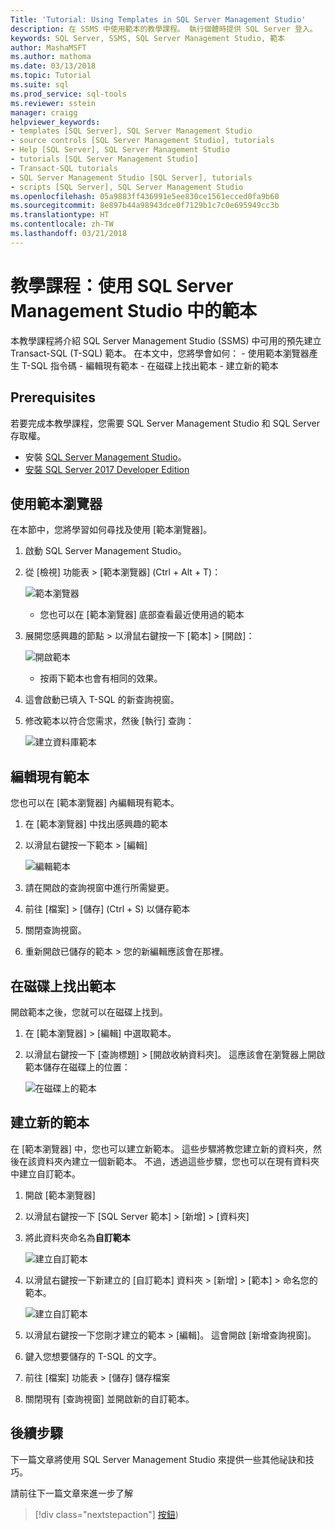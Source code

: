 ```yaml
---
Title: 'Tutorial: Using Templates in SQL Server Management Studio'
description: 在 SSMS 中使用範本的教學課程。 執行個體時提供 SQL Server 登入。
keywords: SQL Server, SSMS, SQL Server Management Studio, 範本
author: MashaMSFT
ms.author: mathoma
ms.date: 03/13/2018
ms.topic: Tutorial
ms.suite: sql
ms.prod_service: sql-tools
ms.reviewer: sstein
manager: craigg
helpviewer_keywords:
- templates [SQL Server], SQL Server Management Studio
- source controls [SQL Server Management Studio], tutorials
- Help [SQL Server], SQL Server Management Studio
- tutorials [SQL Server Management Studio]
- Transact-SQL tutorials
- SQL Server Management Studio [SQL Server], tutorials
- scripts [SQL Server], SQL Server Management Studio
ms.openlocfilehash: 05a9883ff436991e5ee830ce1561ecced0fa9b60
ms.sourcegitcommit: 8e897b44a98943dce0f7129b1c7c0e695949cc3b
ms.translationtype: HT
ms.contentlocale: zh-TW
ms.lasthandoff: 03/21/2018
---
```

# <a name="tutorial-using-templates-within-sql-server-management-studio"></a>教學課程：使用 SQL Server Management Studio 中的範本
本教學課程將介紹 SQL Server Management Studio (SSMS) 中可用的預先建立 Transact-SQL (T-SQL) 範本。 在本文中，您將學會如何：
    - 使用範本瀏覽器產生 T-SQL 指令碼
    - 編輯現有範本 
    - 在磁碟上找出範本
    - 建立新的範本
   

## <a name="prerequisites"></a>Prerequisites
若要完成本教學課程，您需要 SQL Server Management Studio 和 SQL Server 存取權。 

- 安裝 [SQL Server Management Studio](https://docs.microsoft.com/en-us/sql/ssms/download-sql-server-management-studio-ssms)。
- [安裝 SQL Server 2017 Developer Edition](https://www.microsoft.com/en-us/sql-server/sql-server-downloads)

 

## <a name="using-the-template-browser"></a>使用範本瀏覽器
在本節中，您將學習如何尋找及使用 [範本瀏覽器]。 

1. 啟動 SQL Server Management Studio。
2. 從 [檢視] 功能表 > [範本瀏覽器] (Ctrl + Alt + T)： 

    ![範本瀏覽器](media/templates-ssms/templatebrowser.png)
    - 您也可以在 [範本瀏覽器] 底部查看最近使用過的範本

3. 展開您感興趣的節點 > 以滑鼠右鍵按一下 [範本] > [開啟]：

    ![開啟範本](media/templates-ssms/opentemplate.png)
    - 按兩下範本也會有相同的效果。

4. 這會啟動已填入 T-SQL 的新查詢視窗。 
5. 修改範本以符合您需求，然後 [執行] 查詢：
    
    ![建立資料庫範本](media/templates-ssms/createdbtemplate.png)


## <a name="edit-an-existing-template"></a>編輯現有範本
您也可以在 [範本瀏覽器] 內編輯現有範本。  

1. 在 [範本瀏覽器] 中找出感興趣的範本
2. 以滑鼠右鍵按一下範本 > [編輯]

    ![編輯範本](media/templates-ssms/edittemplate.png)

3. 請在開啟的查詢視窗中進行所需變更。
4. 前往 [檔案] > [儲存] (Ctrl + S) 以儲存範本
5. 關閉查詢視窗。
6. 重新開啟已儲存的範本 > 您的新編輯應該會在那裡。
 

## <a name="locate-the-templates-on-disk"></a>在磁碟上找出範本
開啟範本之後，您就可以在磁碟上找到。

1. 在 [範本瀏覽器] > [編輯] 中選取範本。
2. 以滑鼠右鍵按一下 [查詢標題] > [開啟收納資料夾]。 這應該會在瀏覽器上開啟範本儲存在磁碟上的位置： 

    ![在磁碟上的範本](media/templates-ssms/templatesondisk.png)
  

## <a name="create-a-new-template"></a>建立新的範本
在 [範本瀏覽器] 中，您也可以建立新範本。 這些步驟將教您建立新的資料夾，然後在該資料夾內建立一個新範本。 不過，透過這些步驟，您也可以在現有資料夾中建立自訂範本。 

1. 開啟 [範本瀏覽器]
2. 以滑鼠右鍵按一下 [SQL Server 範本] > [新增] > [資料夾] 
3. 將此資料夾命名為**自訂範本**

    ![建立自訂範本](media/templates-ssms/creatingcustomtemplate.png)

4. 以滑鼠右鍵按一下新建立的 [自訂範本] 資料夾 > [新增] > [範本] > 命名您的範本。 
 
    ![建立自訂範本](media/templates-ssms/createnewtemplate.png)
   
5. 以滑鼠右鍵按一下您剛才建立的範本 > [編輯]。 這會開啟 [新增查詢視窗]。
6. 鍵入您想要儲存的 T-SQL 的文字。 
7. 前往 [檔案] 功能表 > [儲存] 儲存檔案
8. 關閉現有 [查詢視窗] 並開啟新的自訂範本。 

    

## <a name="next-steps"></a>後續步驟
下一篇文章將使用 SQL Server Management Studio 來提供一些其他祕訣和技巧。 

請前往下一篇文章來進一步了解
> [!div class="nextstepaction"]
> [按鈕](ssms-tricks.md))
